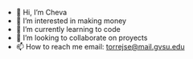 - 👋 Hi, I’m Cheva
- 👀 I’m interested in making money
- 🌱 I’m currently learning to code
- 💞️ I’m looking to collaborate on proyects
- 📫 How to reach me email: torrejse@mail.gvsu.edu
